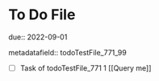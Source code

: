 # To Do File

due:: 2022-09-01

metadatafield:: todoTestFile_771_99

- [ ] Task of todoTestFile_771 1 [[Query me]]
